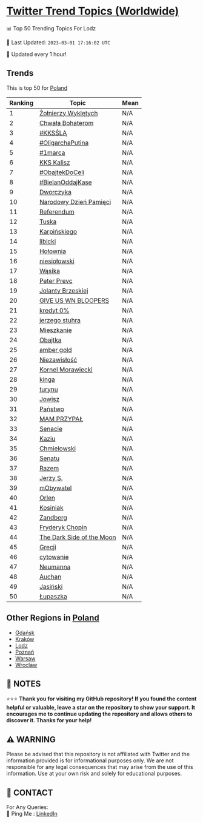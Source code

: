 [Twitter Trend Topics (Worldwide)](https://github.com/ErcinDedeoglu/Twitter-Trend-Topics)
==========


📊 Top 50 Trending Topics For Lodz

📆 Last Updated: `2023-03-01 17:16:02 UTC`

🔧 Updated every 1 hour!


## Trends

This is top 50 for [Poland](</Poland>)

| Ranking | Topic | Mean |
| ------- | ------------ | ------------ |
| 1 | [Żołnierzy Wyklętych](http://twitter.com/search?q=%c5%bbo%c5%82nierzy+Wykl%c4%99tych) | N/A |
| 2 | [Chwała Bohaterom](http://twitter.com/search?q=Chwa%c5%82a+Bohaterom) | N/A |
| 3 | [#KKSŚLĄ](http://twitter.com/search?q=%23KKS%c5%9aL%c4%84) | N/A |
| 4 | [#OligarchaPutina](http://twitter.com/search?q=%23OligarchaPutina) | N/A |
| 5 | [#1marca](http://twitter.com/search?q=%231marca) | N/A |
| 6 | [KKS Kalisz](http://twitter.com/search?q=KKS+Kalisz) | N/A |
| 7 | [#ObajtekDoCeli](http://twitter.com/search?q=%23ObajtekDoCeli) | N/A |
| 8 | [#BielanOddajKase](http://twitter.com/search?q=%23BielanOddajKase) | N/A |
| 9 | [Dworczyka](http://twitter.com/search?q=Dworczyka) | N/A |
| 10 | [Narodowy Dzień Pamięci](http://twitter.com/search?q=Narodowy+Dzie%c5%84+Pami%c4%99ci) | N/A |
| 11 | [Referendum](http://twitter.com/search?q=Referendum) | N/A |
| 12 | [Tuska](http://twitter.com/search?q=Tuska) | N/A |
| 13 | [Karpińskiego](http://twitter.com/search?q=Karpi%c5%84skiego) | N/A |
| 14 | [libicki](http://twitter.com/search?q=libicki) | N/A |
| 15 | [Hołownia](http://twitter.com/search?q=Ho%c5%82ownia) | N/A |
| 16 | [niesiołowski](http://twitter.com/search?q=niesio%c5%82owski) | N/A |
| 17 | [Wąsika](http://twitter.com/search?q=W%c4%85sika) | N/A |
| 18 | [Peter Prevc](http://twitter.com/search?q=Peter+Prevc) | N/A |
| 19 | [Jolanty Brzeskiej](http://twitter.com/search?q=Jolanty+Brzeskiej) | N/A |
| 20 | [GIVE US WN BLOOPERS](http://twitter.com/search?q=GIVE+US+WN+BLOOPERS) | N/A |
| 21 | [kredyt 0%](http://twitter.com/search?q=kredyt+0%25) | N/A |
| 22 | [jerzego stuhra](http://twitter.com/search?q=jerzego+stuhra) | N/A |
| 23 | [Mieszkanie](http://twitter.com/search?q=Mieszkanie) | N/A |
| 24 | [Obajtka](http://twitter.com/search?q=Obajtka) | N/A |
| 25 | [amber gold](http://twitter.com/search?q=amber+gold) | N/A |
| 26 | [Niezawisłość](http://twitter.com/search?q=Niezawis%c5%82o%c5%9b%c4%87) | N/A |
| 27 | [Kornel Morawiecki](http://twitter.com/search?q=Kornel+Morawiecki) | N/A |
| 28 | [kinga](http://twitter.com/search?q=kinga) | N/A |
| 29 | [turynu](http://twitter.com/search?q=turynu) | N/A |
| 30 | [Jowisz](http://twitter.com/search?q=Jowisz) | N/A |
| 31 | [Państwo](http://twitter.com/search?q=Pa%c5%84stwo) | N/A |
| 32 | [MAM PRZYPAŁ](http://twitter.com/search?q=MAM+PRZYPA%c5%81) | N/A |
| 33 | [Senacie](http://twitter.com/search?q=Senacie) | N/A |
| 34 | [Kaziu](http://twitter.com/search?q=Kaziu) | N/A |
| 35 | [Chmielowski](http://twitter.com/search?q=Chmielowski) | N/A |
| 36 | [Senatu](http://twitter.com/search?q=Senatu) | N/A |
| 37 | [Razem](http://twitter.com/search?q=Razem) | N/A |
| 38 | [Jerzy S.](http://twitter.com/search?q=Jerzy+S.) | N/A |
| 39 | [mObywatel](http://twitter.com/search?q=mObywatel) | N/A |
| 40 | [Orlen](http://twitter.com/search?q=Orlen) | N/A |
| 41 | [Kosiniak](http://twitter.com/search?q=Kosiniak) | N/A |
| 42 | [Zandberg](http://twitter.com/search?q=Zandberg) | N/A |
| 43 | [Fryderyk Chopin](http://twitter.com/search?q=Fryderyk+Chopin) | N/A |
| 44 | [The Dark Side of the Moon](http://twitter.com/search?q=The+Dark+Side+of+the+Moon) | N/A |
| 45 | [Grecji](http://twitter.com/search?q=Grecji) | N/A |
| 46 | [cytowanie](http://twitter.com/search?q=cytowanie) | N/A |
| 47 | [Neumanna](http://twitter.com/search?q=Neumanna) | N/A |
| 48 | [Auchan](http://twitter.com/search?q=Auchan) | N/A |
| 49 | [Jasiński](http://twitter.com/search?q=Jasi%c5%84ski) | N/A |
| 50 | [Łupaszka](http://twitter.com/search?q=%c5%81upaszka) | N/A |



## Other Regions in [Poland](</Poland>)

* [Gdańsk](</Poland/Gdańsk.md>)
* [Kraków](</Poland/Kraków.md>)
* [Lodz](</Poland/Lodz.md>)
* [Poznań](</Poland/Poznań.md>)
* [Warsaw](</Poland/Warsaw.md>)
* [Wroclaw](</Poland/Wroclaw.md>)



## 📝 NOTES

⭐⭐⭐ **Thank you for visiting my GitHub repository! If you found the content helpful or valuable, leave a star on the repository to show your support. It encourages me to continue updating the repository and allows others to discover it. Thanks for your help!**


## ⚠️ WARNING

Please be advised that this repository is not affiliated with Twitter and the information provided is for informational purposes only. We are not responsible for any legal consequences that may arise from the use of this information. Use at your own risk and solely for educational purposes.


## 📨 CONTACT

 For Any Queries:  
            🏓 Ping Me : [LinkedIn](https://www.linkedin.com/in/ercindedeoglu/)
